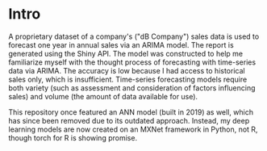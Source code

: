 # Intro
A proprietary dataset of a company's ("dB Company") sales data is used to forecast one year in annual sales via an ARIMA model. The report is generated using the Shiny API. The model was constructed to help me familiarize myself with the thought process of forecasting with time-series data via ARIMA. The accuracy is low because I had access to historical sales only, which is insufficient. Time-series forecasting models require both variety (such as assessment and consideration of factors influencing sales) and volume (the amount of data available for use).

This repository once featured an ANN model (built in 2019) as well, which has since been removed due to its outdated approach. Instead, my deep learning models are now created on an MXNet framework in Python, not R, though torch for R is showing promise.

